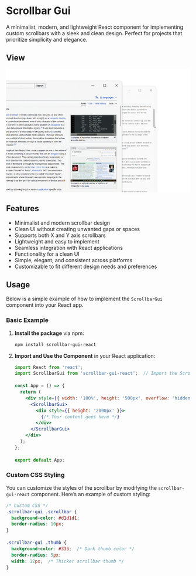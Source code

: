 # Scrollbar Gui

A minimalist, modern, and lightweight React component for implementing custom 
scrollbars with a sleek and clean design. Perfect for projects that prioritize simplicity and elegance.

## View

![React Custom Scrollbar GUI](./public/view.png)

## Features

- Minimalist and modern scrollbar design
- Clean UI without creating unwanted gaps or spaces
- Supports both X and Y axis scrollbars
- Lightweight and easy to implement
- Seamless integration with React applications
- Functionality for a clean UI
- Simple, elegant, and consistent across platforms
- Customizable to fit different design needs and preferences

## Usage

Below is a simple example of how to implement the `ScrollbarGui` component into your React app.

### Basic Example

1. **Install the package** via npm:

    ```bash
    npm install scrollbar-gui-react
    ```

2. **Import and Use the Component** in your React application:

    ```jsx
    import React from 'react';
    import ScrollbarGui from 'scrollbar-gui-react';  // Import the ScrollbarGui component

    const App = () => {
      return (
        <div style={{ width: '100%', height: '500px', overflow: 'hidden' }}>
          <ScrollbarGui>
            <div style={{ height: '2000px' }}>
              {/* Your content goes here */}
            </div>
          </ScrollbarGui>
        </div>
      );
    };

    export default App;
    ```

### Custom CSS Styling

You can customize the styles of the scrollbar by modifying the `scrollbar-gui-react` component. Here’s an example of custom styling:

```css
/* Custom CSS */
.scrollbar-gui .scrollbar {
  background-color: #d1d1d1;  
  border-radius: 10px;
}

.scrollbar-gui .thumb {
  background-color: #333;  /* Dark thumb color */
  border-radius: 5px;
  width: 12px;  /* Thicker scrollbar thumb */
}

